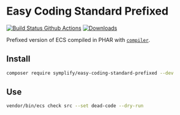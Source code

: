 # Easy Coding Standard Prefixed

[![Build Status Github Actions](https://img.shields.io/github/workflow/status/Symplify/EasyCodingStandardPrefixed/Code_Checks?style=flat-square)](https://github.com/Symplify/EasyCodingStandardPrefixed/actions)
[![Downloads](https://img.shields.io/packagist/dt/symplify/easy-coding-standard-prefixed.svg?style=flat-square)](https://packagist.org/packages/symplify/easy-coding-standard-prefixed)

Prefixed version of ECS compiled in PHAR with [`compiler`](https://github.com/Symplify/Symplify/tree/master/packages/EasyCodingStandard/compiler).

## Install

```bash
composer require symplify/easy-coding-standard-prefixed --dev
```

## Use

```bash
vendor/bin/ecs check src --set dead-code --dry-run
```
